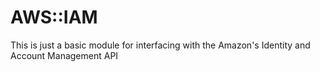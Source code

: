 # AWS::IAM #
This is just a basic module for interfacing with the Amazon's Identity and Account Management API
